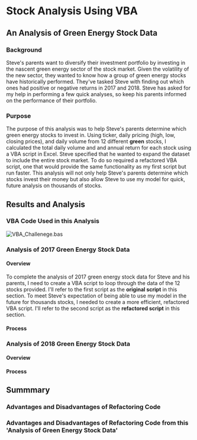 # Stock Analysis Using VBA

## An Analysis of Green Energy Stock Data

### Background

Steve's parents want to diversify their investment portfolio by investing in the nascent green energy sector of the stock market. Given the volatility of the new sector, they wanted to know how a group of green energy stocks have historically performed. They've tasked Steve with finding out which ones had positive or negative returns in 2017 and 2018. Steve has asked for my help in performing a few quick analyses, so keep his parents informed on the performance of their portfolio.

### Purpose

The purpose of this analysis was to help Steve's parents determine which green energy stocks to invest in. Using ticker, daily pricing (high, low, closing prices), and daily volume from 12 different **green** stocks, I calculated the total daily volume and and annual return for each stock using a VBA script in Excel. Steve specified that he wanted to expand the dataset to include the entire stock market. To do so required a refactored VBA script, one that would provide the same functionality as my first script but run faster. This analysis will not only help Steve's parents determine which stocks invest their money but also allow Steve to use my model for quick, future analysis on thousands of stocks.

## Results and Analysis

### VBA Code Used in this Analysis

![VBA_Challenege.bas](https://github.com/dwwatson1/stock-analysis/blob/main/Resources/VBA_Challenge.bas)

### Analysis of 2017 Green Energy Stock Data

#### Overview

To complete the analysis of 2017 green energy stock data for Steve and his parents, I need to create a VBA script to loop through the data of the 12 stocks provided. I'll refer to the first script as the __original script__ in this section. To meet Steve's expectation of being able to use my model in the future for thousands stocks, I needed to create a more efficient, refactored VBA script. I'll refer to the second script as the __refactored script__ in this section.

#### Process 



### Analysis of 2018 Green Energy Stock Data

#### Overview

#### Process 

## Summmary

### Advantages and Disadvantages of Refactoring Code

### Advantages and Disadvantages of Refactoring Code from this 'Analysis of Green Energy Stock Data'
